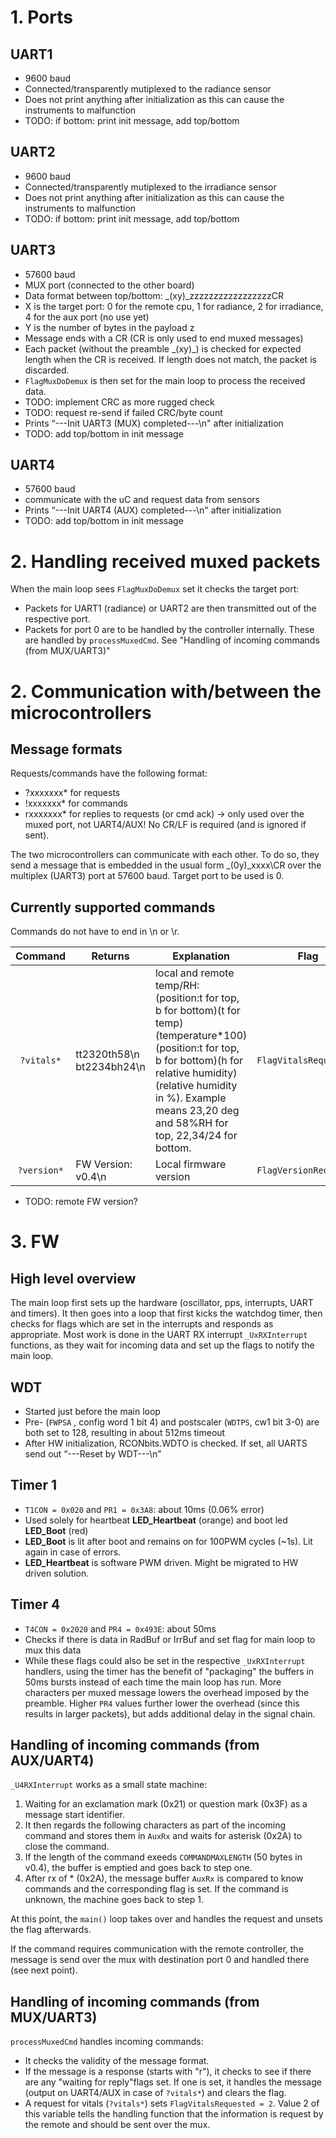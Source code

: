 # 1. Ports

## UART1
*	9600 baud
*	Connected/transparently mutiplexed to the radiance sensor
*	Does not print anything after initialization as this can cause the instruments to malfunction
*	TODO: if bottom: print init message, add top/bottom
## UART2
*	9600 baud
*	Connected/transparently mutiplexed to the irradiance sensor
*	Does not print anything after initialization as this can cause the instruments to malfunction
*	TODO: if bottom: print init message, add top/bottom
## UART3
*	57600 baud
*	MUX port (connected to the other board)
*	Data format between top/bottom: _(xy)_zzzzzzzzzzzzzzzzzCR
*	X is the target port: 0 for the remote cpu, 1 for radiance, 2 for irradiance, 4 for the aux port (no use yet)
*	Y is the number of bytes in the payload z
*	Message ends with a CR (CR is only used to end muxed messages)
*	Each packet (without the preamble \_(xy)_) is checked for expected length when the CR is received. If length does not match, the packet is discarded.
* `FlagMuxDoDemux` is then set for the main loop to process the received data.
*	TODO: implement CRC as more rugged check
*	TODO: request re-send if failed CRC/byte count
*	Prints “---Init UART3 (MUX) completed---\n" after initialization
*	TODO: add top/bottom in init message
## UART4 
*	57600 baud 
*	communicate with the uC and request data from sensors
*	Prints “---Init UART4 (AUX) completed---\n" after initialization
*	TODO: add top/bottom in init message

# 2. Handling received muxed packets

When the main loop sees `FlagMuxDoDemux` set it checks the target port:
* Packets for UART1 (radiance) or UART2 are then transmitted out of the respective port.
* Packets for port 0 are to be handled by the controller internally. These are handled by `processMuxedCmd`. See "Handling of incoming commands (from MUX/UART3)"

# 2. Communication with/between the microcontrollers

## Message formats
Requests/commands have the following format:
* ?xxxxxxx* for requests
* !xxxxxxx* for commands
* rxxxxxxx* for replies to requests (or cmd ack) -> only used over the muxed port, not UART4/AUX!
No CR/LF is required (and is ignored if sent).

The two microcontrollers can communicate with each other. To do so, they send a message that is embedded in the usual form _(0y)_xxxx\CR over the multiplex (UART3) port at 57600 baud. Target port to be used is 0.

## Currently supported commands

Commands do not have to end in \n or \r.

|Command   |Returns|Explanation|Flag|
|:--------:|-------|-----------|----|
|`?vitals*`|tt2320th58\n bt2234bh24\n|local and remote temp/RH: (position:t for top, b for bottom)(t for temp)(temperature*100)(position:t for top, b for bottom)(h for relative humidity)(relative humidity in %). Example means 23,20 deg and 58%RH for top, 22,34/24 for bottom.|`FlagVitalsRequested`|
|`?version*`|FW Version: v0.4\n|Local firmware version|`FlagVersionRequested`|

* TODO: remote FW version?
 
# 3. FW 

## High level overview
The main loop first sets up the hardware (oscillator, pps, interrupts, UART and timers). It then goes into a loop that first kicks the watchdog timer, then checks for flags which are set in the interrupts and responds as appropriate.
Most work is done in the UART RX interrupt `_UxRXInterrupt` functions, as they wait for incoming data and set up the flags to notify the main loop.

##	WDT
* Started just before the main loop
* Pre- (`FWPSA` , config word 1 bit 4) and postscaler (`WDTPS`, cw1 bit 3-0) are both set to 128, resulting in about 512ms timeout
* After HW initialization, RCONbits.WDTO is checked. If set, all UARTS send out “---Reset by WDT---\n”

## Timer 1
* `T1CON = 0x020` and `PR1 = 0x3A8`: about 10ms (0.06% error)
* Used solely for heartbeat **LED_Heartbeat** (orange) and boot led **LED_Boot** (red)
* **LED_Boot** is lit after boot and remains on for 100PWM cycles (~1s). Lit again in case of errors.
* **LED_Heartbeat** is software PWM driven. Might be migrated to HW driven solution.

## Timer 4
* `T4CON = 0x2020` and `PR4 = 0x493E`: about 50ms 
* Checks if there is data in RadBuf or IrrBuf and set flag for main loop to mux this data
* While these flags could also be set in the respective `_UxRXInterrupt` handlers, using the timer has the benefit of "packaging" the buffers in 50ms bursts instead of each time the main loop has run. More characters per muxed message lowers the overhead imposed by the preamble. Higher `PR4` values further lower the overhead (since this results in larger packets), but adds additional delay in the signal chain.

## Handling of incoming commands (from AUX/UART4)
`_U4RXInterrupt` works as a small state machine:
1. Waiting for an exclamation mark (0x21) or question mark (0x3F) as a message start identifier.
2. It then regards the following characters as part of the incoming command and stores them in `AuxRx` and waits for asterisk (0x2A) to close the command.
3. If the length of the command exeeds `COMMANDMAXLENGTH` (50 bytes in v0.4), the buffer is emptied and goes back to step one.
4. After rx of * (0x2A), the message buffer `AuxRx` is compared to know commands and the corresponding flag is set. If the command is unknown, the machine goes back to step 1.

At this point, the `main()` loop takes over and handles the request and unsets the flag afterwards.

If the command requires communication with the remote controller, the message is send over the mux with destination port 0 and handled there (see next point).

## Handling of incoming commands (from MUX/UART3)

`processMuxedCmd` handles incoming commands:
* It checks the validity of the message format. 
* If the message is a response (starts with "r"), it checks to see if there are any "waiting for reply"flags set. If one is set, it handles the message (output on UART4/AUX in case of `?vitals*`) and clears the flag.
* A request for vitals (`?vitals*`) sets `FlagVitalsRequested = 2`. Value 2 of this variable tells the handling function that the information is request by the remote and should be sent over the mux.